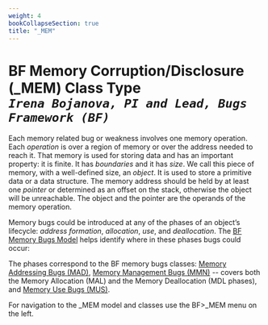 ```yaml
---
weight: 4
bookCollapseSection: true
title: "_MEM"
---
```

# BF Memory Corruption/Disclosure (_MEM) Class Type <br/> _`Irena Bojanova, PI and Lead, Bugs Framework (BF)`_

Each memory related bug or weakness involves one memory operation. Each _operation_ is over a region of memory or over the address needed to reach it. That memory is used for storing data and has an important property: it is finite. It has _boundaries_ and it has _size_. We call this piece of memory, with a well-defined size, an _object_. It is used to store a primitive data or a data structure. The memory address should be held by at least one _pointer_ or determined as an offset on the stack, otherwise the object will be unreachable. The object and the pointer are the operands of the memory operation.

Memory bugs could be introduced at any of the phases of an object’s lifecycle: _address formation_, _allocation_, _use_, and _deallocation_. The [BF Memory Bugs Model](/Info/BF%20Classes/_MEM/Model) helps identify where in these phases bugs could occur: 

The phases correspond to the BF memory bugs classes: [Memory Addressing Bugs (MAD)](/Info/BF%20Classes/_mem/mad), [Memory Management Bugs (MMN)](/Info/BF%20Classes/_mem/mmn) -- covers both the Memory Allocation (MAL) and the Memory Deallocation (MDL phases), and [Memory Use Bugs (MUS)](/Info/BF%20Classes/_mem/mus).

For navigation to the _MEM model and classes use the BF>_MEM menu on the left.